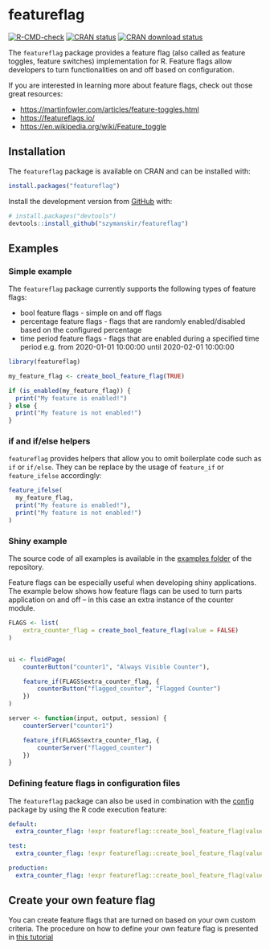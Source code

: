 
<!-- README.md is generated from README.Rmd. Please edit that file -->

# featureflag

<!-- badges: start -->

[![R-CMD-check](https://github.com/szymanskir/featureflag/actions/workflows/R-CMD-check.yaml/badge.svg)](https://github.com/szymanskir/featureflag/actions/workflows/R-CMD-check.yaml)
[![CRAN
status](https://www.r-pkg.org/badges/version/featureflag)](https://CRAN.R-project.org/package=featureflag)
[![CRAN download
status](https://cranlogs.r-pkg.org/badges/grand-total/featureflag)](https://CRAN.R-project.org/package=featureflag)
<!-- badges: end -->

The `featureflag` package provides a feature flag (also called as
feature toggles, feature switches) implementation for R. Feature flags
allow developers to turn functionalities on and off based on
configuration.

If you are interested in learning more about feature flags, check out
those great resources:

- <https://martinfowler.com/articles/feature-toggles.html>
- <https://featureflags.io/>
- <https://en.wikipedia.org/wiki/Feature_toggle>

## Installation

The `featureflag` package is available on CRAN and can be installed
with:

``` r
install.packages("featureflag")
```

Install the development version from [GitHub](https://github.com/) with:

``` r
# install.packages("devtools")
devtools::install_github("szymanskir/featureflag")
```

## Examples

### Simple example

The `featureflag` package currently supports the following types of
feature flags:

- bool feature flags - simple on and off flags
- percentage feature flags - flags that are randomly enabled/disabled
  based on the configured percentage
- time period feature flags - flags that are enabled during a specified
  time period e.g. from 2020-01-01 10:00:00 until 2020-02-01 10:00:00

``` r
library(featureflag)

my_feature_flag <- create_bool_feature_flag(TRUE)

if (is_enabled(my_feature_flag)) {
  print("My feature is enabled!")
} else {
  print("My feature is not enabled!")
}
```

### if and if/else helpers

`featureflag` provides helpers that allow you to omit boilerplate code
such as `if` or `if/else`. They can be replace by the usage of
`feature_if` or `feature_ifelse` accordingly:

``` r
feature_ifelse(
  my_feature_flag,
  print("My feature is enabled!"),
  print("My feature is not enabled!")
)
```

### Shiny example

The source code of all examples is available in the [examples
folder](https://github.com/szymanskir/featureflag/tree/main/examples) of
the repository.

Feature flags can be especially useful when developing shiny
applications. The example below shows how feature flags can be used to
turn parts application on and off – in this case an extra instance of
the counter module.

``` r
FLAGS <- list(
    extra_counter_flag = create_bool_feature_flag(value = FALSE)
)


ui <- fluidPage(
    counterButton("counter1", "Always Visible Counter"),

    feature_if(FLAGS$extra_counter_flag, {
        counterButton("flagged_counter", "Flagged Counter")
    })
)

server <- function(input, output, session) {
    counterServer("counter1")

    feature_if(FLAGS$extra_counter_flag, {
        counterServer("flagged_counter")
    })
}
```

### Defining feature flags in configuration files

The `featureflag` package can also be used in combination with the
[config](https://CRAN.R-project.org/package=config) package by using the
R code execution feature:

``` yml
default:
  extra_counter_flag: !expr featureflag::create_bool_feature_flag(value = TRUE)

test:
  extra_counter_flag: !expr featureflag::create_bool_feature_flag(value = TRUE)

production:
  extra_counter_flag: !expr featureflag::create_bool_feature_flag(value = FALSE)
```

## Create your own feature flag

You can create feature flags that are turned on based on your own custom
criteria. The procedure on how to define your own feature flag is
presented in [this
tutorial](https://github.com/szymanskir/featureflag/blob/main/docs/define-custom-feature-flags.md)

